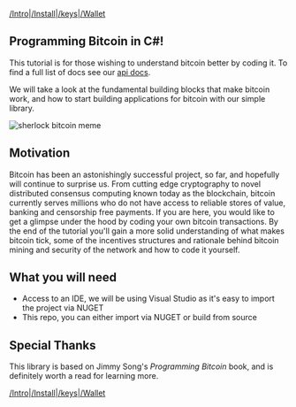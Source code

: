 [/Intro](/index.md)|[/Install](/install.md)|[/keys](/keys.md)|[/Wallet](wallet.md)

## Programming Bitcoin in C#!

This tutorial is for those wishing to understand bitcoin better by coding it. To find a full list of docs see our [api docs](link).

We will take a look at the fundamental building blocks that make bitcoin work, and how to start building applications for bitcoin with our simple library. 

![sherlock bitcoin meme](/assets/elementary.png)

## Motivation

Bitcoin has been an astonishingly successful project, so far, and hopefully will continue to surprise us. From cutting edge cryptography to novel distributed consensus computing known today as the blockchain, bitcoin currently serves millions who do not have access to reliable stores of value, banking and censorship free payments. If you are here, you would like to get a glimpse under the hood by coding your own bitcoin transactions. By the end of the tutorial you'll gain a more solid understanding of what makes bitcoin tick, some of the incentives structures and rationale behind bitcoin mining and security of the network and how to code it yourself.

## What you will need

- Access to an IDE, we will be using Visual Studio as it's easy to import the project via NUGET
- This repo, you can either import via NUGET or build from source

## Special Thanks

This library is based on Jimmy Song's *Programming Bitcoin* book, and is definitely worth a read for learning more. 

[/Intro](/index.md)|[/Install](/install.md)|[/keys](/keys.md)|[/Wallet](wallet.md)
